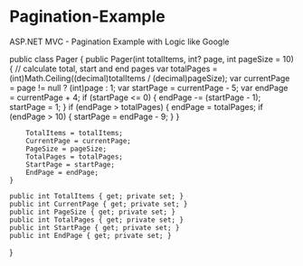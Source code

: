 # Pagination-Example
ASP.NET MVC - Pagination Example with Logic like Google

public class Pager
{
	public Pager(int totalItems, int? page, int pageSize = 10)
	{
		// calculate total, start and end pages
		var totalPages = (int)Math.Ceiling((decimal)totalItems / (decimal)pageSize);
		var currentPage = page != null ? (int)page : 1;
		var startPage = currentPage - 5;
		var endPage = currentPage + 4;
		if (startPage <= 0)
		{
			endPage -= (startPage - 1);
			startPage = 1;
		}
		if (endPage > totalPages)
		{
			endPage = totalPages;
			if (endPage > 10)
			{
				startPage = endPage - 9;
			}
		}

		TotalItems = totalItems;
		CurrentPage = currentPage;
		PageSize = pageSize;
		TotalPages = totalPages;
		StartPage = startPage;
		EndPage = endPage;
	}

	public int TotalItems { get; private set; }
	public int CurrentPage { get; private set; }
	public int PageSize { get; private set; }
	public int TotalPages { get; private set; }
	public int StartPage { get; private set; }
	public int EndPage { get; private set; }
}
